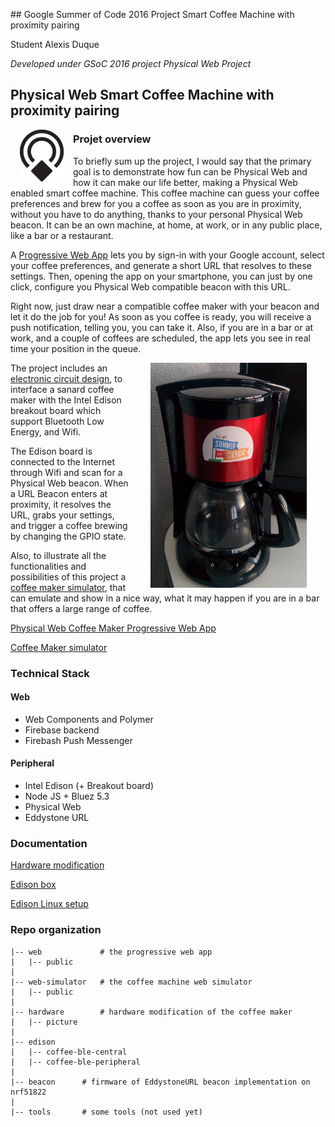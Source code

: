 ## Google Summer of Code 2016
Project Smart Coffee Machine with proximity pairing

Student Alexis Duque

*Developed under GSoC 2016 project Physical Web Project*

Physical Web Smart Coffee Machine with proximity pairing
-----------

<img align="left" src="https://raw.githubusercontent.com/google/physical-web/master/documentation/images/logo/logo-black.png" hspace="15" width="70px" style="float: left">

### Projet overview

To briefly sum up the project, I would say that the primary goal is to demonstrate how fun can be Physical Web and how it can make our life better, making a Physical Web enabled smart coffee machine.
This coffee machine can guess your coffee preferences and brew for you a coffee as soon as you are in proximity, without you have to do anything, thanks to your personal Physical Web beacon.
It can be an own machine, at home, at work, or in any public place, like a bar or a restaurant.

A [Progressive Web App](https://physical-web-coffee.firebaseapp.com/) lets you by sign-in with your Google account, select your coffee preferences, and generate a short URL that resolves to these settings.
Then, opening the app on your smartphone, you can just by one click, configure you Physical Web compatible beacon with this URL.

Right now, just draw near a compatible coffee maker with your beacon and let it do the job for you!
As soon as you coffee is ready, you will receive a push notification, telling you, you can take it. Also, if you are in a bar or at work, and a couple of coffees are scheduled, the app lets you see in real time your position in the queue.

<img align="left" src="./documentation/images/pw-coffee-maker.jpg" hspace="30" width="250" style="float: right">

The project includes an [electronic circuit design](documentation/hardware.md), to interface a sanard coffee maker with the Intel Edison breakout board which support Bluetooth Low Energy, and Wifi.

The Edison board is connected to the Internet through Wifi and scan for a Physical Web beacon. When a URL Beacon enters at proximity, it resolves the URL, grabs your settings, and trigger a coffee brewing by changing the GPIO state.

Also, to illustrate all the functionalities and possibilities of this project a [coffee maker simulator](https://physical-web-coffee-simulator.firebaseapp.com/), that can emulate and show in a nice way, what it may happen if you are in a bar that offers a large range of coffee.

[Physical Web Coffee Maker Progressive Web App](https://physical-web-coffee.firebaseapp.com/)

[Coffee Maker simulator](https://physical-web-coffee-simulator.firebaseapp.com/)

### Technical Stack
#### Web
- Web Components and Polymer
- Firebase backend
- Firebash Push Messenger

#### Peripheral
- Intel Edison (+ Breakout board)
- Node JS + Bluez 5.3
- Physical Web
- Eddystone URL

### Documentation

[Hardware modification](documentation/hardware.md)

[Edison box](documentation/casing.md)

[Edison Linux setup](edison/coffee-ble-central/README.md)

### Repo organization

```
|-- web             # the progressive web app
|   |-- public
|   
|-- web-simulator   # the coffee machine web simulator
|   |-- public
|   
|-- hardware        # hardware modification of the coffee maker
|   |-- picture
|   
|-- edison
|   |-- coffee-ble-central
|   |-- coffee-ble-peripheral
|   
|-- beacon      # firmware of EddystoneURL beacon implementation on nrf51822
|   
|-- tools       # some tools (not used yet)
```
